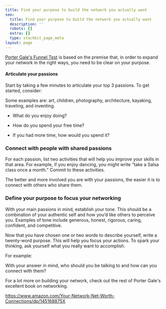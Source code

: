 ```yaml
---
title: Find your purpose to build the network you actually want
seo:
  title: Find your purpose to build the network you actually want
  description: ''
  robots: []
  extra: []
  type: stackbit_page_meta
layout: page
---
```

[Porter Gale's Funnel Test](http://blog.creativelive.com/porter-gale-the-funnel-test/) is based on the premise that, in order to expand your network in the right ways, you need to be clear on your purpose.  

#### Articulate your passions

Start by taking a few minutes to articulate your top 3 passions. To get started, consider:

Some examples are: art, children, photography, architecture, kayaking, traveling, and inventing.

*   What do you enjoy doing?

*   How do you spend your free time?

*   If you had more time, how would you spend it?

### Connect with people with shared passions

For each passion, list two activities that will help you improve your skills in that area. For example, if you enjoy dancing, you might write “take a Salsa class once a month.” Commit to these activities. 

The better and more involved you are with your passions, the easier it is to connect with others who share them.

### Define your purpose to focus your networking

With your main passions in mind, establish your tone. This should be a combination of your authentic self and how you’d like others to perceive you. Examples of tone include generous, honest, rigorous, caring, confident, and competitive.

Now that you have chosen one or two words to describe yourself, write a twenty-word purpose. This will help you focus your actions. To spark your thinking, ask yourself what you really want to accomplish.

For example: 

With your answer in mind, who should you be talking to and how can you connect with them?

For a lot more on building your network, check out the rest of Porter Gale's excellent book on networking.

<https://www.amazon.com/Your-Network-Net-Worth-Connections/dp/145168875X>
